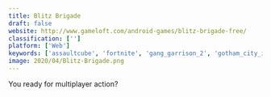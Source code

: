 ```yaml
---
title: Blitz Brigade
draft: false 
website: http://www.gameloft.com/android-games/blitz-brigade-free/
classification: ['']
platform: ['Web']
keywords: ['assaultcube', 'fortnite', 'gang_garrison_2', 'gotham_city_impostors', 'overwatch', 'team_fortress_2', 'team_fortress_classic', 'warframe']
image: 2020/04/Blitz-Brigade.png
---
```

You ready for multiplayer action?